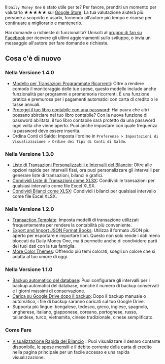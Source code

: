 Il `Daily Money One` è stato utile per te? Per favore, prenditi un momento per valutarlo ★★★★★ sul [Google Store](https://play.google.com/store/apps/details?id=com.colaorange.dailymoneyone). La tua valutazione aiuterà più persone a scoprirlo e usarlo, fornendo all'autore più tempo e risorse per continuare a migliorarlo e mantenerlo.

Hai domande o richieste di funzionalità? Unisciti al [gruppo di fan su Facebook](https://www.facebook.com/colaorange.daily.money) per ricevere gli ultimi aggiornamenti sullo sviluppo, o invia un messaggio all'autore per fare domande e richieste.

## Cosa c'è di nuovo

### Nella Versione 1.4.0
* [Modello per Transazioni Programmate Ricorrenti](https://youtu.be/TzQj2pY6sWs): Oltre a rendere comodo il monitoraggio delle tue spese, questo modello include anche funzionalità per programmi e promemoria ricorrenti. È una funzione pratica e premurosa per i pagamenti automatici con carta di credito o le tasse annuali.
* [Proteggi il tuo libro contabile con una password](https://youtu.be/peoYqNG_4pk): Hai paura che altri possano sbirciare nel tuo libro contabile? Con la nuova funzione di password abilitata, il tuo libro contabile sarà protetto da una password ogni volta che viene aperto. Puoi anche impostare con quale frequenza la password deve essere inserita.
* Ordina Conti di Saldo: Imposta l'ordine in `Preferenze > Impostazioni di Visualizzazione > Ordine dei Tipi di Conti di Saldo`.

### Nella Versione 1.3.0
* [Liste di Transazioni Personalizzabili e Intervalli del Bilancio](https://youtu.be/O7EcLN82qIU): Oltre alle opzioni rapide per intervalli fissi, ora puoi personalizzare gli intervalli per generare liste di transazioni, bilanci e grafici.
* [Condividi Liste di Transazioni come XLSX](https://youtu.be/Bf7j39fsCSc): Condividi le transazioni per qualsiasi intervallo come file Excel XLSX.
* [Condividi Bilanci come XLSX](https://youtu.be/kpxJxNsButA): Condividi i bilanci per qualsiasi intervallo come file Excel XLSX.

### Nella Versione 1.2.0
* [Transaction Template](https://youtu.be/CtfJ5BecZfY): Imposta modelli di transazione utilizzati frequentemente per rendere la contabilità più conveniente.
* [Export and Import JSON Format Books](https://youtu.be/bHGEH7zcj78): Utilizza il formato JSON più aperto per esportare e importare libri. Questo non solo rende i dati meno bloccati da Daily Money One, ma ti permette anche di condividere parti dei tuoi dati con la tua famiglia.
* [More Color Themes](https://youtu.be/3Yw7m2AOvfc): Offrendo più temi colorati, scegli un colore che si adatta al tuo umore di oggi.

### Nella Versione 1.1.0
* [Backup automatico del database](https://youtube.com/shorts/dWePWDncx0k): Puoi configurare gli intervalli per i backup automatici del database, nonché il numero di backup conservati e i giorni massimi di conservazione.
* [Carica su Google Drive dopo il backup](https://youtu.be/hOJdtKElLuw): Dopo il backup manuale o automatico, i file di backup saranno caricati sul tuo Google Drive.
* Supporta più lingue: bengalese, tedesco, greco, inglese, spagnolo, ungherese, italiano, giapponese, coreano, portoghese, russo, tailandese, turco, vietnamita, cinese tradizionale, cinese semplificato.

### Come Fare
* [Visualizzazione Rapida del Bilancio](https://youtu.be/66tJxSrI_vQ)：Puoi visualizzare il denaro contante disponibile, le spese mensili e il debito corrente della carta di credito nella pagina principale per un facile accesso e una rapida visualizzazione.
